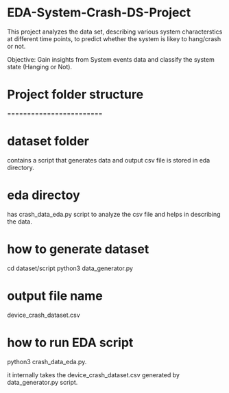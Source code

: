 # EDA-System-Crash-DS-Project

This project analyzes the data set, describing various system characterstics at different time points, to predict whether the system is likey to hang/crash or not.

Objective: Gain insights from System events data and classify the system state (Hanging or Not).


# Project folder structure
========================

dataset folder 
==============
contains a script that generates data and output csv file is stored in eda directory.

eda directoy
============
has crash_data_eda.py script to analyze the csv file and helps in describing the data.

how to generate dataset
=======================

cd dataset/script
python3 data_generator.py

output file name
===============
device_crash_dataset.csv

how to run EDA script
======================

python3 crash_data_eda.py.

it internally takes the device_crash_dataset.csv generated by data_generator.py script.
